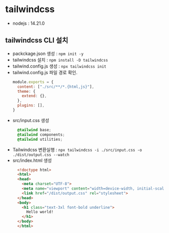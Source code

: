 # tailwindcss
  - nodejs : 14.21.0 


## tailwindcss CLI 설치 
  - packckage.json 생성 : `npm init -y`
  - tailwindcss 설치 : `npm install -D tailwindcss`
  - tailwind.config.js 생성 : `npx tailwindcss init`
  - tailwind.config.js 파일 경로 확인.
    ``` js
    module.exports = {
      content: ["./src/**/*.{html,js}"],
      theme: {
        extend: {},
      },
      plugins: [],
    }
    ```
  - src/input.css 생성
    ``` css
      @tailwind base;
      @tailwind components;
      @tailwind utilities;
    ```
  - Tailwindcss 변환실행 : `npx tailwindcss -i ./src/input.css -o ./dist/output.css --watch`
  - src/index.html 생성
    ``` html
      <!doctype html>
      <html>
      <head>
        <meta charset="UTF-8">
        <meta name="viewport" content="width=device-width, initial-scale=1.0">
        <link href="/dist/output.css" rel="stylesheet">
      </head>
      <body>
        <h1 class="text-3xl font-bold underline">
          Hello world!
        </h1>
      </body>
      </html>
    ```
